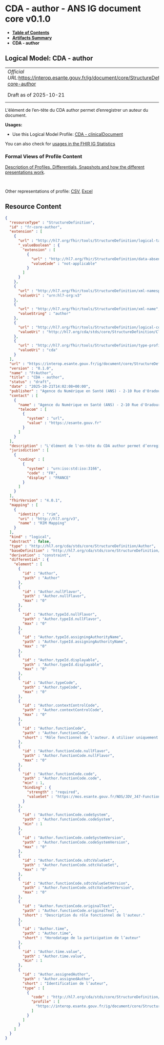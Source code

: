 # CDA - author - ANS IG document core v0.1.0

* [**Table of Contents**](toc.md)
* [**Artifacts Summary**](artifacts.md)
* **CDA - author**

## Logical Model: CDA - author 

| | |
| :--- | :--- |
| *Official URL*:https://interop.esante.gouv.fr/ig/document/core/StructureDefinition/fr-core-author | *Version*:0.1.0 |
| Draft as of 2025-10-21 | *Computable Name*:FrAuthor |

 
L’élément de l’en-tête du CDA author permet d’enregistrer un auteur du document. 

**Usages:**

* Use this Logical Model Profile: [CDA - clinicalDocument](StructureDefinition-fr-core-clinical-document.md)

You can also check for [usages in the FHIR IG Statistics](https://packages2.fhir.org/xig/ans.document.fr.core|current/StructureDefinition/fr-core-author)

### Formal Views of Profile Content

 [Description of Profiles, Differentials, Snapshots and how the different presentations work](http://build.fhir.org/ig/FHIR/ig-guidance/readingIgs.html#structure-definitions). 

 

Other representations of profile: [CSV](StructureDefinition-fr-core-author.csv), [Excel](StructureDefinition-fr-core-author.xlsx) 



## Resource Content

```json
{
  "resourceType" : "StructureDefinition",
  "id" : "fr-core-author",
  "extension" : [
    {
      "url" : "http://hl7.org/fhir/tools/StructureDefinition/logical-target",
      "_valueBoolean" : {
        "extension" : [
          {
            "url" : "http://hl7.org/fhir/StructureDefinition/data-absent-reason",
            "valueCode" : "not-applicable"
          }
        ]
      }
    },
    {
      "url" : "http://hl7.org/fhir/tools/StructureDefinition/xml-namespace",
      "valueUri" : "urn:hl7-org:v3"
    },
    {
      "url" : "http://hl7.org/fhir/tools/StructureDefinition/xml-name",
      "valueString" : "author"
    },
    {
      "url" : "http://hl7.org/fhir/tools/StructureDefinition/logical-container",
      "valueUri" : "http://hl7.org/cda/stds/core/StructureDefinition/ClinicalDocument"
    },
    {
      "url" : "http://hl7.org/fhir/tools/StructureDefinition/type-profile-style",
      "valueUri" : "cda"
    }
  ],
  "url" : "https://interop.esante.gouv.fr/ig/document/core/StructureDefinition/fr-core-author",
  "version" : "0.1.0",
  "name" : "FrAuthor",
  "title" : "CDA - author",
  "status" : "draft",
  "date" : "2025-10-21T14:02:08+00:00",
  "publisher" : "Agence du Numérique en Santé (ANS) - 2-10 Rue d'Oradour-sur-Glane, 75015 Paris",
  "contact" : [
    {
      "name" : "Agence du Numérique en Santé (ANS) - 2-10 Rue d'Oradour-sur-Glane, 75015 Paris",
      "telecom" : [
        {
          "system" : "url",
          "value" : "https://esante.gouv.fr"
        }
      ]
    }
  ],
  "description" : "L'élément de l'en-tête du CDA author permet d’enregistrer un auteur du document.",
  "jurisdiction" : [
    {
      "coding" : [
        {
          "system" : "urn:iso:std:iso:3166",
          "code" : "FR",
          "display" : "FRANCE"
        }
      ]
    }
  ],
  "fhirVersion" : "4.0.1",
  "mapping" : [
    {
      "identity" : "rim",
      "uri" : "http://hl7.org/v3",
      "name" : "RIM Mapping"
    }
  ],
  "kind" : "logical",
  "abstract" : false,
  "type" : "http://hl7.org/cda/stds/core/StructureDefinition/Author",
  "baseDefinition" : "http://hl7.org/cda/stds/core/StructureDefinition/Author",
  "derivation" : "constraint",
  "differential" : {
    "element" : [
      {
        "id" : "Author",
        "path" : "Author"
      },
      {
        "id" : "Author.nullFlavor",
        "path" : "Author.nullFlavor",
        "max" : "0"
      },
      {
        "id" : "Author.typeId.nullFlavor",
        "path" : "Author.typeId.nullFlavor",
        "max" : "0"
      },
      {
        "id" : "Author.typeId.assigningAuthorityName",
        "path" : "Author.typeId.assigningAuthorityName",
        "max" : "0"
      },
      {
        "id" : "Author.typeId.displayable",
        "path" : "Author.typeId.displayable",
        "max" : "0"
      },
      {
        "id" : "Author.typeCode",
        "path" : "Author.typeCode",
        "max" : "0"
      },
      {
        "id" : "Author.contextControlCode",
        "path" : "Author.contextControlCode",
        "max" : "0"
      },
      {
        "id" : "Author.functionCode",
        "path" : "Author.functionCode",
        "short" : "Rôle fonctionnel de l'auteur. A utiliser uniquement si l'auteur est un professionnel."
      },
      {
        "id" : "Author.functionCode.nullFlavor",
        "path" : "Author.functionCode.nullFlavor",
        "max" : "0"
      },
      {
        "id" : "Author.functionCode.code",
        "path" : "Author.functionCode.code",
        "min" : 1,
        "binding" : {
          "strength" : "required",
          "valueSet" : "https://mos.esante.gouv.fr/NOS/JDV_J47-FunctionCode-CISIS/FHIR/JDV-J47-FunctionCode-CISIS"
        }
      },
      {
        "id" : "Author.functionCode.codeSystem",
        "path" : "Author.functionCode.codeSystem",
        "min" : 1
      },
      {
        "id" : "Author.functionCode.codeSystemVersion",
        "path" : "Author.functionCode.codeSystemVersion",
        "max" : "0"
      },
      {
        "id" : "Author.functionCode.sdtcValueSet",
        "path" : "Author.functionCode.sdtcValueSet",
        "max" : "0"
      },
      {
        "id" : "Author.functionCode.sdtcValueSetVersion",
        "path" : "Author.functionCode.sdtcValueSetVersion",
        "max" : "0"
      },
      {
        "id" : "Author.functionCode.originalText",
        "path" : "Author.functionCode.originalText",
        "short" : "Description du rôle fonctionnel de l'auteur."
      },
      {
        "id" : "Author.time",
        "path" : "Author.time",
        "short" : "Horodatage de la participation de l’auteur"
      },
      {
        "id" : "Author.time.value",
        "path" : "Author.time.value",
        "min" : 1
      },
      {
        "id" : "Author.assignedAuthor",
        "path" : "Author.assignedAuthor",
        "short" : "Identification de l’auteur",
        "type" : [
          {
            "code" : "http://hl7.org/cda/stds/core/StructureDefinition/AssignedAuthor",
            "profile" : [
              "https://interop.esante.gouv.fr/ig/document/core/StructureDefinition/fr-core-assigned-author"
            ]
          }
        ]
      }
    ]
  }
}

```
